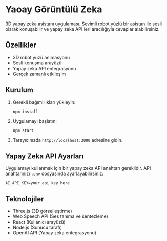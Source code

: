 # Yaoay Görüntülü Zeka

3D yapay zeka asistanı uygulaması. Sevimli robot yüzlü bir asistan ile sesli olarak konuşabilir ve yapay zeka API'leri aracılığıyla cevaplar alabilirsiniz.

## Özellikler

- 3D robot yüzü animasyonu
- Sesli konuşma arayüzü
- Yapay zeka API entegrasyonu
- Gerçek zamanlı etkileşim

## Kurulum

1. Gerekli bağımlılıkları yükleyin:
   ```
   npm install
   ```

2. Uygulamayı başlatın:
   ```
   npm start
   ```

3. Tarayıcınızda `http://localhost:3000` adresine gidin.

## Yapay Zeka API Ayarları

Uygulamayı kullanmak için bir yapay zeka API anahtarı gereklidir. API anahtarınızı `.env` dosyasında ayarlayabilirsiniz:

```
AI_API_KEY=your_api_key_here
```

## Teknolojiler

- Three.js (3D görselleştirme)
- Web Speech API (Ses tanıma ve sentezleme)
- React (Kullanıcı arayüzü)
- Node.js (Sunucu tarafı)
- OpenAI API (Yapay zeka entegrasyonu)
